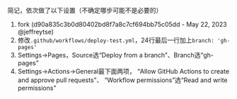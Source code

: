 简记，依次做了以下设置（不确定哪步可能不是必要的）
1. fork (d90a835c3b0d80402bd8f7a8c7cf694bb75c05dd - May 22, 2023 @jeffreytse)
1. 修改`.github/workflows/deploy-test.yml`，24行最后一行加上`branch: 'gh-pages'`
1. Settings→Pages，Source选“Deploy from a branch”、Branch选“gh-pages”
3. Settings→Actions→General最下面两项，
	“Allow GitHub Actions to create and approve pull requests”、
	“Workflow permissions”选“Read and write permissions”
